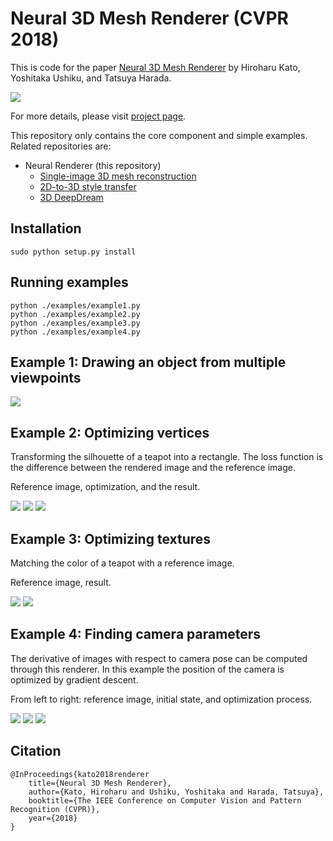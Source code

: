 # Neural 3D Mesh Renderer (CVPR 2018)

This is code for the paper [Neural 3D Mesh Renderer](http://hiroharu-kato.com/projects_en/neural_renderer.html) by Hiroharu Kato, Yoshitaka Ushiku, and Tatsuya Harada.

![](http://hiroharu-kato.com/assets/img/neural_renderer/thumbnail_en.png)

For more details, please visit [project page](http://hiroharu-kato.com/projects_en/neural_renderer.html).

This repository only contains the core component and simple examples. Related repositories are:

* Neural Renderer (this repository)
    * [Single-image 3D mesh reconstruction](https://github.com/hiroharu-kato/mesh_reconstruction)
    * [2D-to-3D style transfer](https://github.com/hiroharu-kato/style_transfer_3d)
    * [3D DeepDream](https://github.com/hiroharu-kato/deep_dream_3d)

## Installation
```
sudo python setup.py install
```

## Running examples
```
python ./examples/example1.py
python ./examples/example2.py
python ./examples/example3.py
python ./examples/example4.py
```


## Example 1: Drawing an object from multiple viewpoints

![](https://github.com/hiroharu-kato/neural_renderer_v2/blob/master/examples/data/example1.gif?raw=true)

## Example 2: Optimizing vertices

Transforming the silhouette of a teapot into a rectangle. The loss function is the difference between the rendered image and the reference image.

Reference image, optimization, and the result.

![](https://github.com/hiroharu-kato/neural_renderer_v2/blob/master/examples/data/example2_ref.png?raw=true) ![](https://github.com/hiroharu-kato/neural_renderer_v2/blob/master/examples/data/example2_optimization.gif?raw=true) ![](https://github.com/hiroharu-kato/neural_renderer_v2/blob/master/examples/data/example2_result.gif?raw=true)

## Example 3: Optimizing textures

Matching the color of a teapot with a reference image.

Reference image, result.

![](https://github.com/hiroharu-kato/neural_renderer_v2/blob/master/examples/data/example3_ref.png?raw=true) ![](https://github.com/hiroharu-kato/neural_renderer_v2/blob/master/examples/data/example3_result.gif?raw=true)

## Example 4: Finding camera parameters

The derivative of images with respect to camera pose can be computed through this renderer. In this example the position of the camera is optimized by gradient descent.

From left to right: reference image, initial state, and optimization process.

![](https://github.com/hiroharu-kato/neural_renderer_v2/blob/master/examples/data/example4_ref.png?raw=true) ![](https://github.com/hiroharu-kato/neural_renderer_v2/blob/master/examples/data/example4_init.png?raw=true) ![](https://github.com/hiroharu-kato/neural_renderer_v2/blob/master/examples/data/example4_result.gif?raw=true)


## Citation

```
@InProceedings{kato2018renderer
    title={Neural 3D Mesh Renderer},
    author={Kato, Hiroharu and Ushiku, Yoshitaka and Harada, Tatsuya},
    booktitle={The IEEE Conference on Computer Vision and Pattern Recognition (CVPR)},
    year={2018}
}
```

